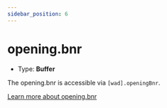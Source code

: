 ```yaml
---
sidebar_position: 6
---
```


# opening.bnr

-   Type: **Buffer**

The opening.bnr is accessible via `[wad].openingBnr`.

[Learn more about opening.bnr](https://wiibrew.org/wiki/Opening.bnr)

